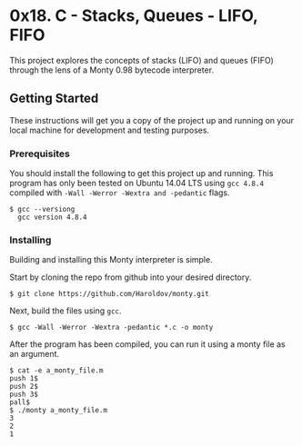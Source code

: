 # 0x18. C - Stacks, Queues - LIFO, FIFO

This project explores the concepts of stacks (LIFO) and queues (FIFO) through the lens of a Monty 0.98 bytecode interpreter.

## Getting Started

These instructions will get you a copy of the project up and running on your local machine for development and testing purposes.

### Prerequisites

You should install the following to get this project up and running. This program has only been tested on Ubuntu 14.04 LTS using `gcc 4.8.4` compiled with `-Wall -Werror -Wextra and -pedantic` flags.

```
$ gcc --versiong
  gcc version 4.8.4
```

### Installing

Building and installing this Monty interpreter is simple. 

Start by cloning the repo from github into your desired directory.

```
$ git clone https://github.com/Haroldov/monty.git
```

Next, build the files using `gcc`.

```
$ gcc -Wall -Werror -Wextra -pedantic *.c -o monty
```

After the program has been compiled, you can run it using a monty file as an argument.

```
$ cat -e a_monty_file.m
push 1$
push 2$
push 3$
pall$
$ ./monty a_monty_file.m
3
2
1

